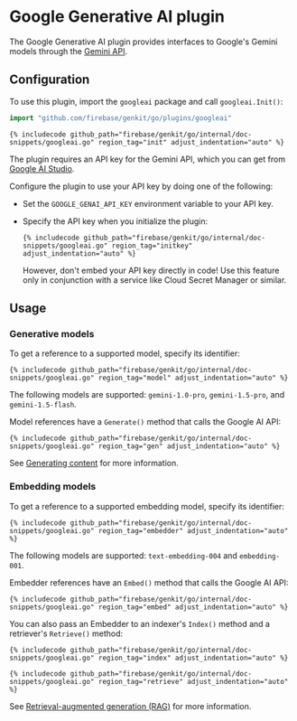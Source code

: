 # Google Generative AI plugin

The Google Generative AI plugin provides interfaces to Google's Gemini models
through the [Gemini API](https://ai.google.dev/docs/gemini_api_overview).

## Configuration

To use this plugin, import the `googleai` package and call `googleai.Init()`:

```go
import "github.com/firebase/genkit/go/plugins/googleai"
```

```golang
{% includecode github_path="firebase/genkit/go/internal/doc-snippets/googleai.go" region_tag="init" adjust_indentation="auto" %}
```

The plugin requires an API key for the Gemini API, which you can get from
[Google AI Studio](https://aistudio.google.com/app/apikey).

Configure the plugin to use your API key by doing one of the following:

- Set the `GOOGLE_GENAI_API_KEY` environment variable to your API key.

- Specify the API key when you initialize the plugin:

  ```golang
  {% includecode github_path="firebase/genkit/go/internal/doc-snippets/googleai.go" region_tag="initkey" adjust_indentation="auto" %}
  ```

  However, don't embed your API key directly in code! Use this feature only
  in conjunction with a service like Cloud Secret Manager or similar.

## Usage

### Generative models

To get a reference to a supported model, specify its identifier:

```golang
{% includecode github_path="firebase/genkit/go/internal/doc-snippets/googleai.go" region_tag="model" adjust_indentation="auto" %}
```

The following models are supported: `gemini-1.0-pro`, `gemini-1.5-pro`, and
`gemini-1.5-flash`.

Model references have a `Generate()` method that calls the Google AI API:

```golang
{% includecode github_path="firebase/genkit/go/internal/doc-snippets/googleai.go" region_tag="gen" adjust_indentation="auto" %}
```

See [Generating content](models.md) for more information.

### Embedding models

To get a reference to a supported embedding model, specify its identifier:

```golang
{% includecode github_path="firebase/genkit/go/internal/doc-snippets/googleai.go" region_tag="embedder" adjust_indentation="auto" %}
```

The following models are supported: `text-embedding-004` and `embedding-001`.

Embedder references have an `Embed()` method that calls the Google AI API:

```golang
{% includecode github_path="firebase/genkit/go/internal/doc-snippets/googleai.go" region_tag="embed" adjust_indentation="auto" %}
```

You can also pass an Embedder to an indexer's `Index()` method and a retriever's
`Retrieve()` method:

```golang
{% includecode github_path="firebase/genkit/go/internal/doc-snippets/googleai.go" region_tag="index" adjust_indentation="auto" %}
```

```golang
{% includecode github_path="firebase/genkit/go/internal/doc-snippets/googleai.go" region_tag="retrieve" adjust_indentation="auto" %}
```

See [Retrieval-augmented generation (RAG)](rag.md) for more information.
